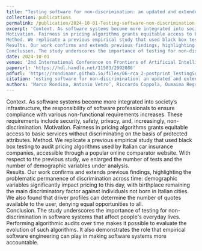 ```yaml
---
title: "Testing software for non-discrimination: an updated and extended audit in the Italian car insurance domain"
collection: publications
permalink: /publication/2024-10-01-Testing-software-non-discrimination-updated-extended-audit-italian-car-insurance
excerpt: 'Context. As software systems become more integrated into society’s infrastructure, the responsibility of software professionals to ensure compliance with various non-functional requirements increases. These requirements include security, safety, privacy, and, increasingly, non-discrimination. 
Motivation. Fairness in pricing algorithms grants equitable access to basic services without discriminating on the basis of protected attributes. 
Method. We replicate a previous empirical study that used black box testing to audit pricing algorithms used by Italian car insurance companies, accessible through a popular online comparator website. With respect to the previous study, we enlarged the number of tests and the number of demographic variables under analysis.  
Results. Our work confirms and extends previous findings, highlighting the problematic permanence of discrimination across time: demographic variables significantly impact pricing to this day, with birthplace remaining the main discriminatory factor against individuals not born in Italian cities. We also found that driver profiles can determine the number of quotes available to the user, denying equal opportunities to all.   
Conclusion. The study underscores the importance of testing for non-discrimination in software systems that affect people&apos;s everyday lives. Performing algorithmic audits over time makes it possible to evaluate the evolution of such algorithms. It also demonstrates the role that empirical software engineering can play in making software systems more accountable. '
date: 2024-10-01
venue: '2nd International Conference on Frontiers of Artificial Intelligence, Ethics, and Multidisciplinary Applications; 1st - 2nd October 2024; Athens, Greece.'
paperurl: 'https://hdl.handle.net/11583/2992086'
pdfurl: 'https://rondinamr.github.io/files/06-rca_2-postprint_TestingSoftwareforNonDiscrimination.pdf'
citation: 'esting software for non-discrimination: an updated and extended audit in the Italian car insurance domain / Rondina, Marco; Vetro&apos;, Antonio; Coppola, Riccardo; Regragui, Oumaima; Fabris, Alessandro; Silvello, Gianmaria; Susto, Gian Antonio; De Martin, Juan Carlos. - (In corso di stampa). (Intervento presentato al convegno 2nd International Conference on Frontiers of Artificial Intelligence, Ethics, and Multidisciplinary Applications tenutosi a Athens (Greece) nel 1st - 2nd October 2024).'
authors: 'Marco Rondina, Antonio Vetro’, Riccardo Coppola, Oumaima Regragui, Alessandro Fabris, Gianmaria Silvello, Gian Antonio Susto, Juan Carlos De Martin'
---
```

Context. As software systems become more integrated into society’s infrastructure, the responsibility of software professionals to ensure compliance with various non-functional requirements increases. These requirements include security, safety, privacy, and, increasingly, non-discrimination. 
Motivation. Fairness in pricing algorithms grants equitable access to basic services without discriminating on the basis of protected attributes. 
Method. We replicate a previous empirical study that used black box testing to audit pricing algorithms used by Italian car insurance companies, accessible through a popular online comparator website. With respect to the previous study, we enlarged the number of tests and the number of demographic variables under analysis.  
Results. Our work confirms and extends previous findings, highlighting the problematic permanence of discrimination across time: demographic variables significantly impact pricing to this day, with birthplace remaining the main discriminatory factor against individuals not born in Italian cities. We also found that driver profiles can determine the number of quotes available to the user, denying equal opportunities to all.   
Conclusion. The study underscores the importance of testing for non-discrimination in software systems that affect people&apos;s everyday lives. Performing algorithmic audits over time makes it possible to evaluate the evolution of such algorithms. It also demonstrates the role that empirical software engineering can play in making software systems more accountable. 
